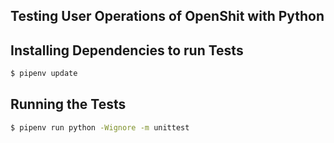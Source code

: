 ## Testing User Operations of OpenShit with Python

## Installing Dependencies to run Tests

```sh
$ pipenv update
```

## Running the Tests

```sh
$ pipenv run python -Wignore -m unittest
```
